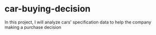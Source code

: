 # car-buying-decision
In this project, I will analyze cars' specification data to help the company making a purchase decision
